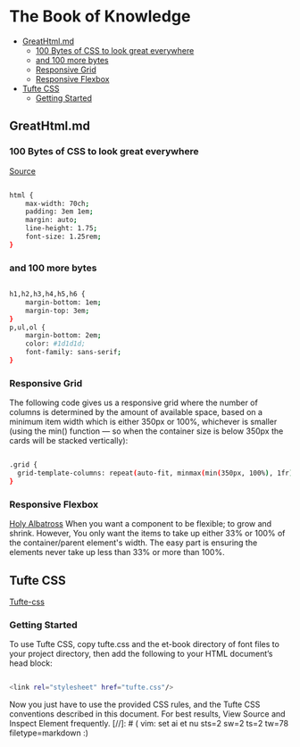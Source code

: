 # The Book of Knowledge

   * [GreatHtml.md](#greathtmlmd)
      + [100 Bytes of CSS to look great everywhere](#100-bytes-of-css-to-look-great-everywhere)
      + [and 100 more bytes](#and-100-more-bytes)
      + [Responsive Grid](#responsive-grid)
      + [Responsive Flexbox](#responsive-flexbox)
   * [Tufte CSS](#tufte-css)
      + [Getting Started](#getting-started)

## GreatHtml.md

### 100 Bytes of CSS to look great everywhere

[Source](https://www.swyx.io/css-100-bytes/)

``` bash

html {
    max-width: 70ch;
    padding: 3em 1em;
    margin: auto;
    line-height: 1.75;
    font-size: 1.25rem;
}

```

### and 100 more bytes

``` bash

h1,h2,h3,h4,h5,h6 {
    margin-bottom: 1em;
    margin-top: 3em;
}
p,ul,ol {
    margin-bottom: 2em;
    color: #1d1d1d;
    font-family: sans-serif;
}

```

### Responsive Grid

The following code gives us a responsive grid where the number of columns
is determined by the amount of available space, based on a minimum item
width which is either 350px or 100%, whichever is smaller (using the
min() function — so when the container size is below 350px the cards
will be stacked vertically):

```bash

.grid {
  grid-template-columns: repeat(auto-fit, minmax(min(350px, 100%), 1fr));
}

```

### Responsive Flexbox

[Holy Albatross](https://codepen.io/heydon/pen/JwwZaX)
When you want a component to be flexible; to grow and shrink.
However, You only want the items to take up either 33% or 100% of
the container/parent element's width. The easy part is ensuring the
elements never take up less than 33% or more than 100%.

## Tufte CSS

[Tufte-css](https://edwardtufte.github.io/tufte-css/)

### Getting Started

To use Tufte CSS, copy tufte.css and the et-book directory of font
files to your project directory, then add the following to your HTML
document’s head block:

``` bash

<link rel="stylesheet" href="tufte.css"/>

```

Now you just have to use the provided CSS rules, and the Tufte CSS
conventions described in this document. For best results, View Source
and Inspect Element frequently.
[//]: # ( vim: set ai et nu sts=2 sw=2 ts=2 tw=78 filetype=markdown :)
